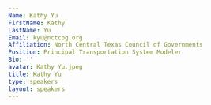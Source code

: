 ```yaml
---
Name: Kathy Yu
FirstName: Kathy
LastName: Yu
Email: kyu@nctcog.org
Affiliation: North Central Texas Council of Governments
Position: Principal Transportation System Modeler
Bio: ''
avatar: Kathy Yu.jpeg
title: Kathy Yu
type: speakers
layout: speakers
---
```

